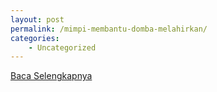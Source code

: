 ```yaml
---
layout: post
permalink: /mimpi-membantu-domba-melahirkan/
categories:
    - Uncategorized
---
```


[Baca Selengkapnya](/07)